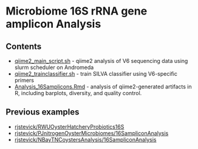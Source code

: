 # Microbiome 16S rRNA gene amplicon Analysis

## Contents

- [qiime2_main_script.sh](qiime2_main_script.sh) - qiime2 analysis of V6 sequencing data using slurm scheduler on Andromeda
- [qiime2_trainclassifier.sh](qiime2_trainclassifier.sh) - train SILVA classifier using V6-specific primers
- [Analysis_16Samplicons.Rmd](Analysis_16Samplicons.Rmd) - analysis of qiime2-generated artifacts in R, including barplots, diversity, and quality control.


## Previous examples

- [rjstevick/RWUOysterHatcheryProbiotics16S](https://github.com/rjstevick/RWUOysterHatcheryProbiotics16S)
- [rjstevick/PJnitrogenOysterMicrobiomes/16SampliconAnalysis](https://github.com/rjstevick/PJnitrogenOysterMicrobiomes/tree/master/16SampliconAnalysis)
- [rjstevick/NBayTNCoystersAnalysis/16SampliconAnalysis](https://github.com/rjstevick/NBayTNCoystersAnalysis/tree/master/16SampliconAnalysis)  
